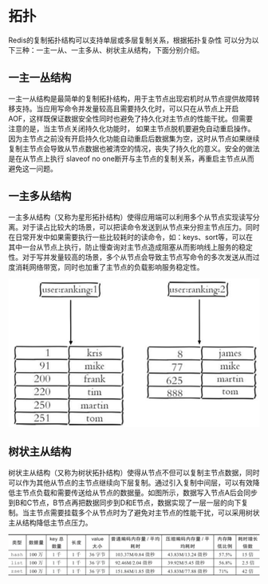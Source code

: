 # 拓扑

Redis的复制拓扑结构可以支持单层或多层复制关系，根据拓扑复杂性 可以分为以下三种：一主一从、一主多从、树状主从结构，下面分别介绍。

## 一主一丛结构

一主一从结构是最简单的复制拓扑结构，用于主节点出现宕机时从节点提供故障转移支持。当应用写命令并发量较高且需要持久化时，可以只在从节点上开启AOF，这样既保证数据安全性同时也避免了持久化对主节点的性能干扰。但需要注意的是，当主节点关闭持久化功能时， 如果主节点脱机要避免自动重启操作。因为主节点之前没有开启持久化功能自动重启后数据集为空，这时从节点如果继续复制主节点会导致从节点数据也被清空的情况，丧失了持久化的意义。安全的做法是在从节点上执行 slaveof no one断开与主节点的复制关系，再重启主节点从而避免这一问题。

## 一主多从结构

一主多从结构（又称为星形拓扑结构）使得应用端可以利用多个从节点实现读写分离。对于读占比较大的场景，可以把读命令发送到从节点来分担主节点压力。同时在日常开发中如果需要执行一些比较耗时的读命令，如：keys、sort等，可以在其中一台从节点上执行，防止慢查询对主节点造成阻塞从而影响线上服务的稳定性。对于写并发量较高的场景，多个从节点会导致主节点写命令的多次发送从而过度消耗网络带宽，同时也加重了主节点的负载影响服务稳定性。

![](../.gitbook/assets/image%20%28124%29.png)

## 树状主从结构

树状主从结构（又称为树状拓扑结构）使得从节点不但可以复制主节点数据，同时可以作为其他从节点的主节点继续向下层复制。通过引入复制中间层，可以有效降低主节点负载和需要传送给从节点的数据量。如图所示，数据写入节点A后会同步到B和C节点，B节点再把数据同步到D和E节点，数据实现了一层一层的向下复制。当主节点需要挂载多个从节点时为了避免对主节点的性能干扰，可以采用树状主从结构降低主节点压力。

![](../.gitbook/assets/image%20%28139%29.png)

